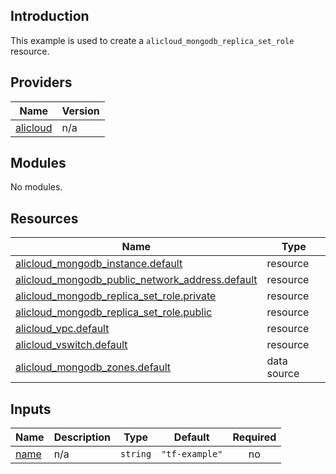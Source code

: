 ## Introduction

This example is used to create a `alicloud_mongodb_replica_set_role` resource.

<!-- BEGIN_TF_DOCS -->
## Providers

| Name | Version |
|------|---------|
| <a name="provider_alicloud"></a> [alicloud](#provider\_alicloud) | n/a |

## Modules

No modules.

## Resources

| Name | Type |
|------|------|
| [alicloud_mongodb_instance.default](https://registry.terraform.io/providers/aliyun/alicloud/latest/docs/resources/mongodb_instance) | resource |
| [alicloud_mongodb_public_network_address.default](https://registry.terraform.io/providers/aliyun/alicloud/latest/docs/resources/mongodb_public_network_address) | resource |
| [alicloud_mongodb_replica_set_role.private](https://registry.terraform.io/providers/aliyun/alicloud/latest/docs/resources/mongodb_replica_set_role) | resource |
| [alicloud_mongodb_replica_set_role.public](https://registry.terraform.io/providers/aliyun/alicloud/latest/docs/resources/mongodb_replica_set_role) | resource |
| [alicloud_vpc.default](https://registry.terraform.io/providers/aliyun/alicloud/latest/docs/resources/vpc) | resource |
| [alicloud_vswitch.default](https://registry.terraform.io/providers/aliyun/alicloud/latest/docs/resources/vswitch) | resource |
| [alicloud_mongodb_zones.default](https://registry.terraform.io/providers/aliyun/alicloud/latest/docs/data-sources/mongodb_zones) | data source |

## Inputs

| Name | Description | Type | Default | Required |
|------|-------------|------|---------|:--------:|
| <a name="input_name"></a> [name](#input\_name) | n/a | `string` | `"tf-example"` | no |
<!-- END_TF_DOCS -->
